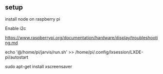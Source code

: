 

## setup
install node on raspberry pi

Enable i2c

https://www.raspberrypi.org/documentation/hardware/display/troubleshooting.md

echo '@/home/pi/jarvis/run.sh' >> /home/pi/.config/lxsession/LXDE-pi/autostart

sudo apt-get install xscreensaver
